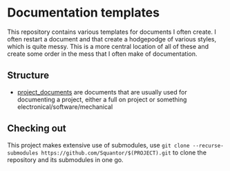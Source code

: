 # Documentation templates
This repository contains various templates for documents I often create. I often restart a document and that create a hodgepodge of various styles, which is quite messy. This is a more central location of all of these and create some order in the mess that I often make of documentation.
## Structure
* [project_documents](https://github.com/Squantor/templates_documentation/blob/master/project_documents/README.md) are documents that are usually used for documenting a project, either a full on project or something electronical/software/mechanical
## Checking out
This project makes extensive use of submodules, use ```git clone --recurse-submodules https://github.com/Squantor/$(PROJECT).git``` to clone the repository and its submodules in one go.
